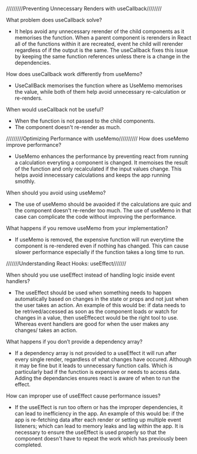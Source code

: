 /////////Preventing Unnecessary Renders with useCallback////////

What problem does useCallback solve?

- It helps avoid any unnecessary rerender of the child components as it memorises the function. When a parent component is rerenders in React all of the functions within it are recreated, event he child will rerender regardless of if the output is the same. The useCallback fixes this issue by keeping the same function references unless there is a change in the dependencies.

How does useCallback work differently from useMemo?

- UseCallBack memorises the function where as UseMemo memorises the value, while both of them help avoid unnecessary re-calculation or re-renders.

When would useCallback not be useful?

- When the function is not passed to the child components.
- The component doesn't re-render as much.

/////////Optimizing Performance with useMemo//////////
How does useMemo improve performance?

- UseMemo enhances the performance by preventing react from running a calculation everyting a component is changed. It memoises the result of the function and only recalculated if the input values change. This helps avoid innecessary calculations and keeps the app running smothly.

When should you avoid using useMemo?

- The use of useMemo should be avaoided if the calculations are quic and the component doesn't re-render too much. The use of useMemo in that case can complicate the code without improving the performance.

What happens if you remove useMemo from your implementation?

- If useMemo is removed, the expensive function will run everytime the component is re-rendered even if nothing has changed. This can cause slower performance especially if the function takes a long time to run.

///////Understanding React Hooks: useEffect///////

When should you use useEffect instead of handling logic inside event handlers?

- The useEffect should be used when something needs to happen automatically based on changes in the state or props and not just when the user takes an action. An example of this would be: if data needs to be retrived/accessed as soon as the component loads or watch for changes in a value, then useEffecect would be the right tool to use. Whereas event handlers are good for when the user makes any changes/ takes an action.

What happens if you don’t provide a dependency array?

- If a dependency array is not provided to a useEffect it will run after every single render, regardless of what changes have occured. Although it may be fine but it leads to unnecessary function calls. Which is particularly bad if the function is expensive or needs to access data. Adding the dependancies ensures react is aware of when to run the effect.

How can improper use of useEffect cause performance issues?

- If the useEffect is run too oftern or has the improper dependencies, it can lead to inefficiency in the app. An example of this would be: if the app is re-fetching data after each render or setting up multiple event listeners; which can lead to memory leaks and lag within the app. It is necessary to ensure the useEffect is used properly so that the component doesn't have to repeat the work which has previously been completed.
